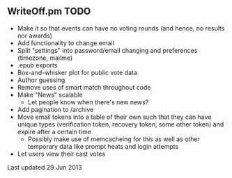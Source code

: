 WriteOff.pm TODO
----------------

- Make it so that events can have no voting rounds (and hence, no results nor awards)
- Add functionality to change email
- Split "settings" into password/email changing and preferences (timezone, mailme)
- .epub exports
- Box-and-whisker plot for public vote data
- Author guessing
- Remove uses of smart match throughout code
- Make "News" scalable
  - Let people know when there's new news?
- Add pagination to /archive
- Move email tokens into a table of their own such that they can have unique types (verification token, recovery token, some other token) and expire after a certain time
  - Possibly make use of memcacheing for this as well as other temporary data like prompt heats and login attempts
- Let users view their cast votes

Last updated 29 Jun 2013
